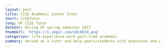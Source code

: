 ```yaml
---
layout: post
title: CISE Academic Center Tutor
short: CISETutor
long: UF CISE Tutor
dateStr: During UF spring semester 2017
thumbUrl: 'https://i.imgur.com/oQcOQ3d.png'
categories: life-experience work part-time academic
summary: Served as a tutor and help peers/students with questions and problems regarding their Computer Science classes.
---
```

